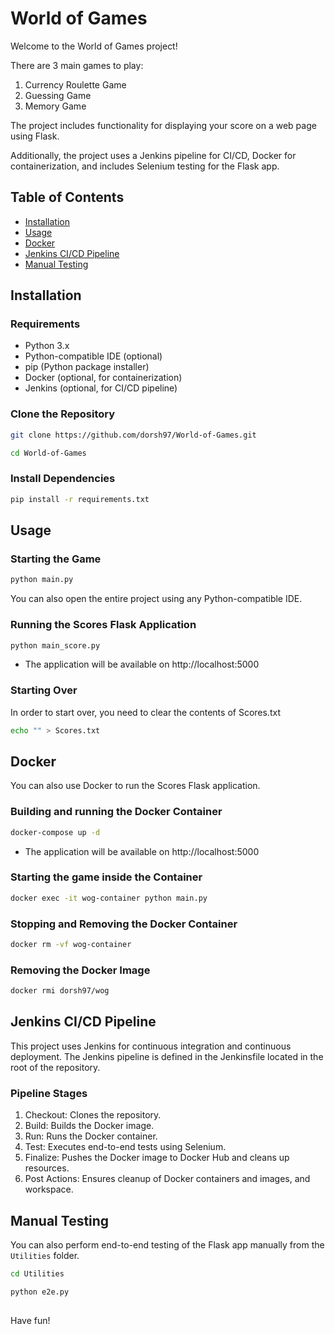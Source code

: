 # World of Games

Welcome to the World of Games project!

There are 3 main games to play:

1. Currency Roulette Game
2. Guessing Game
3. Memory Game

The project includes functionality for displaying your score on a web page using Flask.

Additionally, the project uses a Jenkins pipeline for CI/CD, Docker for containerization, and includes Selenium testing for the Flask app.

## Table of Contents
- [Installation](#installation)
- [Usage](#usage)
- [Docker](#docker)
- [Jenkins CI/CD Pipeline](#jenkins-cicd-pipeline)
- [Manual Testing](#manual-testing)

## Installation

### Requirements
- Python 3.x
- Python-compatible IDE (optional)
- pip (Python package installer)
- Docker (optional, for containerization)
- Jenkins (optional, for CI/CD pipeline)

### Clone the Repository
```bash
git clone https://github.com/dorsh97/World-of-Games.git
```
```bash
cd World-of-Games
```

### Install Dependencies
```bash
pip install -r requirements.txt
```

## Usage

### Starting the Game
```bash
python main.py
```
You can also open the entire project using any Python-compatible IDE.

### Running the Scores Flask Application
```bash
python main_score.py
```
* The application will be available on http://localhost:5000

### Starting Over
In order to start over, you need to clear the contents of Scores.txt
```bash
echo "" > Scores.txt
```

## Docker

You can also use Docker to run the Scores Flask application. 

### Building and running the Docker Container
```bash
docker-compose up -d
```
* The application will be available on http://localhost:5000

### Starting the game inside the Container
```bash
docker exec -it wog-container python main.py
```

### Stopping and Removing the Docker Container
```bash
docker rm -vf wog-container
```

### Removing the Docker Image
```bash
docker rmi dorsh97/wog
```

## Jenkins CI/CD Pipeline

This project uses Jenkins for continuous integration and continuous deployment. The Jenkins pipeline is defined in the Jenkinsfile located in the root of the repository.

### Pipeline Stages
1. Checkout: Clones the repository.
2. Build: Builds the Docker image.
3. Run: Runs the Docker container.
4. Test: Executes end-to-end tests using Selenium.
5. Finalize: Pushes the Docker image to Docker Hub and cleans up resources.
6. Post Actions: Ensures cleanup of Docker containers and images, and workspace.

## Manual Testing

You can also perform end-to-end testing of the Flask app manually from the `Utilities` folder.

```bash
cd Utilities
```
```bash
python e2e.py
```

##

Have fun!
